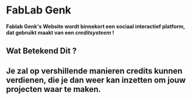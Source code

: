 # FabLab Genk
**Fablab Genk's Website wordt binnekort een sociaal interactief platform, dat gebruikt maakt van een _creditsysteem_ !**

## Wat Betekend Dit ?
Je zal op vershillende manieren credits kunnen verdienen, die je dan weer kan inzetten om jouw projecten waar te maken.
-
